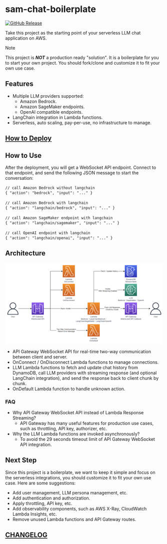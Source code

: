 # sam-chat-boilerplate

[![GitHub Release](https://img.shields.io/github/v/release/DiscreteTom/sam-chat-boilerplate?style=flat-square)](https://github.com/DiscreteTom/sam-chat-boilerplate/releases/latest)

Take this project as the starting point of your serverless LLM chat application on AWS.

> [!NOTE]
> This project is **_NOT_** a production ready "solution". It is a boilerplate for you to start your own project. You should fork/clone and customize it to fit your own use case.

## Features

- Multiple LLM providers supported:
  - Amazon Bedrock.
  - Amazon SageMaker endpoints.
  - OpenAI compatible endpoints.
- LangChain integration in Lambda functions.
- Serverless, auto scaling, pay-per-use, no infrastructure to manage.

## [How to Deploy](./sam-app/README.md)

## How to Use

After the deployment, you will get a WebSocket API endpoint. Connect to that endpoint, and send the following JSON message to start the conversation:

```jsonc
// call Amazon Bedrock without langchain
{ "action": "bedrock", "input": "..." }

// call Amazon Bedrock with langchain
{ "action": "langchain/bedrock", "input": "..." }

// call Amazon SageMaker endpoint with langchain
{ "action": "langchain/sagemaker", "input": "..." }

// call OpenAI endpoint with langchain
{ "action": "langchain/openai", "input": "..." }
```

## Architecture

![architecture](./img/architecture.png)

- API Gateway WebSocket API for real-time two-way communication between client and server.
- OnConnect / OnDisconnect Lambda functions to manage connections.
- LLM Lambda functions to fetch and update chat history from DynamoDB, call LLM providers with streaming response (and optional LangChain integration), and send the response back to client chunk by chunk.
- OnDefault Lambda function to handle unknown action.

### FAQ

- Why API Gateway WebSocket API instead of Lambda Response Streaming?
  - API Gateway has many useful features for production use cases, such as throttling, API key, authorizer, etc.
- Why the LLM Lambda functions are invoked asynchronously?
  - To avoid the 29 seconds timeout limit of API Gateway WebSocket API integration.

## Next Step

Since this project is a boilerplate, we want to keep it simple and focus on the serverless integrations, you should customize it to fit your own use case. Here are some suggestions:

- Add user management, LLM persona management, etc.
- Add authentication and authorization.
- Apply throttling, API key, etc.
- Add observability components, such as AWS X-Ray, CloudWatch Lambda Insights, etc.
- Remove unused Lambda functions and API Gateway routes.

## [CHANGELOG](./CHANGELOG.md)
